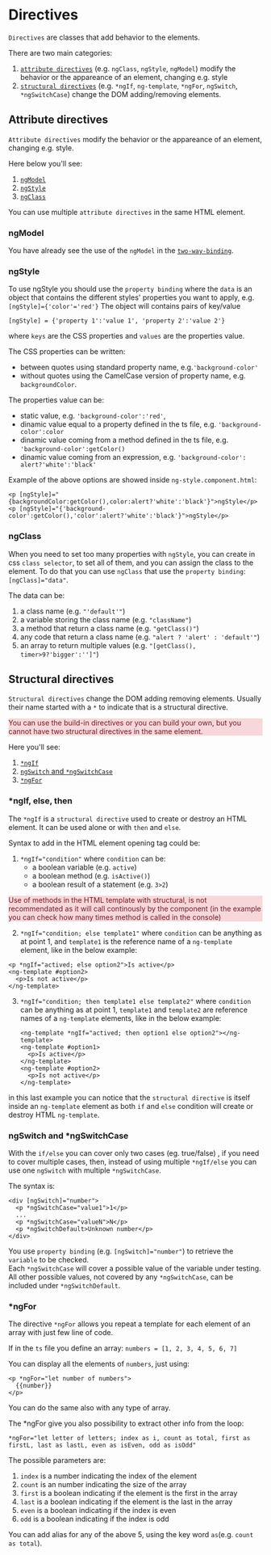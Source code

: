 # Directives

`Directives` are classes that add behavior to the elements.

There are two main categories:

1. [`attribute directives`](#attribute-directives) (e.g. `ngClass`, `ngStyle`, `ngModel`) modify the behavior or the appareance of an element, changing e.g. style
2. [`structural directives`](#structural-directives) (e.g. `*ngIf`, `ng-template`, `*ngFor`, `ngSwitch`, `*ngSwitchCase`) change the DOM adding/removing elements.

## Attribute directives

`Attribute directives` modify the behavior or the appareance of an element, changing e.g. style.

Here below you'll see:

1. [`ngModel`](#ngmodel)
2. [`ngStyle`](#ngStyle)
3. [`ngClass`](#ngclass)

You can use multiple `attribute directives` in the same HTML element.

### ngModel

You have already see the use of the `ngModel` in the [`two-way-binding`](./data-binding.md#two-way-binding).

### ngStyle

To use ngStyle you should use the `property binding` where the `data` is an object that contains the different styles' properties you want to apply, e.g. `[ngStyle]={'color'='red'}` The object will contains pairs of key/value

```
[ngStyle] = {'property 1':'value 1', 'property 2':'value 2'}
```

where `keys` are the CSS properties and `values` are the properties value.

The CSS properties can be written:

- between quotes using standard property name, e.g.`'background-color'`
- without quotes using the CamelCase version of property name, e.g. `backgroundColor`.

The properties value can be:

- static value, e.g. `'background-color':'red'`,
- dinamic value equal to a property defined in the ts file, e.g. `'background-color':color`
- dinamic value coming from a method defined in the ts file, e.g. `'background-color':getColor()`
- dinamic value coming from an expression, e.g. `'background-color': alert?'white':'black'`

Example of the above options are showed inside `ng-style.component.html`:

```
<p [ngStyle]="{backgroundColor:getColor(),color:alert?'white':'black'}">ngStyle</p>
<p [ngStyle]="{'background-color':getColor(),'color':alert?'white':'black'}">ngStyle</p>
```

### ngClass

When you need to set too many properties with `ngStyle`, you can create in css `class selector`, to set all of them, and you can assign the class to the element.
To do that you can use `ngClass` that use the `property binding`:
`[ngClass]="data"`.

The data can be:

1. a class name (e.g. `"'default'"`)
2. a variable storing the class name (e.g. `"className"`)
3. a method that return a class name (e.g. `"getClass()"`)
4. any code that return a class name (e.g. `"alert ? 'alert' : 'default'"`)
5. an array to return multiple values (e.g. `"[getClass(), timer>9?'bigger':'']"`)

## Structural directives

`Structural directives` change the DOM adding removing elements. Usually their name started with a `*` to indicate that is a structural directive.

<p style="background-color:#f8d7da;color:#721c24;">
 You can use the build-in directives or you can build your own, but you cannot have two structural directives in the same element.</p>

Here you'll see:

1. [`*ngIf`](#ngif-else-then)
2. [`ngSwitch` and `*ngSwitchCase`](#ngswitch-and-ngswitchcase)
3. [`*ngFor`](#ngfor)

### \*ngIf, else, then

The `*ngIf` is a `structural directive` used to create or destroy an HTML element.
It can be used alone or with `then` and `else`.

Syntax to add in the HTML element opening tag could be:

1. `*ngIf="condition"` where `condition` can be:
   - a boolean variable (e.g. `active`)
   - a boolean method (e.g. `isActive()`)
   - a boolean result of a statement (e.g. `3>2`)

<p style="background-color:#f8d7da;color:#721c24;">Use of methods in the HTML template with structural, is not recommendated as it will call continously by the component (in the example you can check how many times method is called in the console)</p>

2. `*ngIf="condition; else template1"` where `condition` can be anything as at point 1, and `template1` is the reference name of a `ng-template` element, like in the below example:

```
<p *ngIf="actived; else option2">Is active</p>
<ng-template #option2>
  <p>Is not active</p>
</ng-template>
```

3. `*ngIf="condition; then template1 else template2"` where `condition` can be anything as at point 1, `template1` and `template2` are reference names of a `ng-template` elements, like in the below example:

   ```
   <ng-template *ngIf="actived; then option1 else option2"></ng-template>
   <ng-template #option1>
     <p>Is active</p>
   </ng-template>
   <ng-template #option2>
     <p>Is not active</p>
   </ng-template>
   ```

in this last example you can notice that the `structural directive` is itself inside an `ng-template` element as both `if` and `else` condition will create or destroy HTML `ng-template`.

### ngSwitch and \*ngSwitchCase

With the `if/else` you can cover only two cases (eg. true/false) , if you need to cover multiple cases, then, instead of using multiple `*ngIf/else` you can use one `ngSwitch` with multiple `*ngSwitchCase`.

The syntax is:

```
<div [ngSwitch]="number">
  <p *ngSwitchCase="value1">1</p>
  ...
  <p *ngSwitchCase="valueN">N</p>
  <p *ngSwitchDefault>Unknown number</p>
</div>
```

You use `property binding` (e.g. `[ngSwitch]="number"`) to retrieve the `variable` to be checked. \
Each `*ngSwitchCase` will cover a possible value of the variable under testing. \
All other possible values, not covered by any `*ngSwitchCase`, can be included under `*ngSwitchDefault`.

### \*ngFor

The directive `*ngFor` allows you repeat a template for each element of an array with just few line of code.

If in the `ts` file you define an array:
`numbers = [1, 2, 3, 4, 5, 6, 7]`

You can display all the elements of `numbers`, just using:

```
<p *ngFor="let number of numbers">
  {{number}}
</p>
```

You can do the same also with any type of array.

The \*ngFor give you also possibility to extract other info from the loop:

```
*ngFor="let letter of letters; index as i, count as total, first as firstL, last as lastL, even as isEven, odd as isOdd"
```

The possible parameters are:

1. `index` is a number indicating the index of the element
2. `count` is an number indicating the size of the array
3. `first` is a boolean indicating if the element is the first in the array
4. `last` is a boolean indicating if the element is the last in the array
5. `even` is a boolean indicating if the index is even
6. `odd` is a boolean indicating if the index is odd

You can add alias for any of the above 5, using the key word `as`(e.g. `count as total`).
